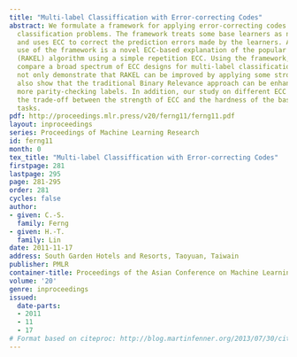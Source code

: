 ```yaml
---
title: "Multi-label Classiffication with Error-correcting Codes"
abstract: We formulate a framework for applying error-correcting codes (ECC) on multi-label
  classification problems. The framework treats some base learners as noisy channels
  and uses ECC to correct the prediction errors made by the learners. An immediate
  use of the framework is a novel ECC-based explanation of the popular random k-label-sets
  (RAKEL) algorithm using a simple repetition ECC. Using the framework, we empirically
  compare a broad spectrum of ECC designs for multi-label classification. The results
  not only demonstrate that RAKEL can be improved by applying some stronger ECC, but
  also show that the traditional Binary Relevance approach can be enhanced by learning
  more parity-checking labels. In addition, our study on different ECC helps understand
  the trade-off between the strength of ECC and the hardness of the base learning
  tasks.
pdf: http://proceedings.mlr.press/v20/ferng11/ferng11.pdf
layout: inproceedings
series: Proceedings of Machine Learning Research
id: ferng11
month: 0
tex_title: "Multi-label Classiffication with Error-correcting Codes"
firstpage: 281
lastpage: 295
page: 281-295
order: 281
cycles: false
author:
- given: C.-S.
  family: Ferng
- given: H.-T.
  family: Lin
date: 2011-11-17
address: South Garden Hotels and Resorts, Taoyuan, Taiwain
publisher: PMLR
container-title: Proceedings of the Asian Conference on Machine Learning
volume: '20'
genre: inproceedings
issued:
  date-parts:
  - 2011
  - 11
  - 17
# Format based on citeproc: http://blog.martinfenner.org/2013/07/30/citeproc-yaml-for-bibliographies/
---
```

